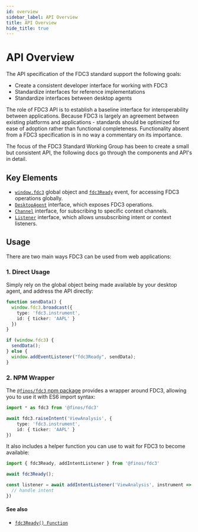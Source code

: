 ```yaml
---
id: overview
sidebar_label: API Overview
title: API Overview
hide_title: true
---
```

# API Overview

The API specification of the FDC3 standard support the following goals:
- Create a consistent developer interface for working with FDC3
- Standardize interfaces for reference implementations
- Standardize interfaces between desktop agents

The role of FDC3 API is to establish a baseline interface for interoperability between applications. Because FDC3 is largely an agreement between existing platforms and applications - standards should be optimized for ease of adoption rather than functional completeness. Functionality absent from a FDC3 specification is in no way a commentary on its importance.

The focus of the FDC3 Standard Working Group has been to create a small but consistent API, the following docs go through the components and API's in detail.

## Key Elements

- [`window.fdc3`](ref/Globals#windowfdc3-object) global object and [`fdc3Ready`](ref/Globals#fdc3ready-event) event, for accessing FDC3 operations globally.
- [`DesktopAgent`](ref/DesktopAgent) interface, which exposes FDC3 operations.
- [`Channel`](ref/Channel) interface, for subscribing to specific context channels.
- [`Listener`](ref/Types#listener) interface, which allows unsubscribing intent or context listeners.

## Usage

There are two main ways FDC3 can be used from web applications:

### 1. Direct Usage

Simply rely on the global object being made available by your desktop agent, and address the API directly:

```ts
function sendData() {
  window.fdc3.broadcast({
    type: 'fdc3.instrument',
    id: { ticker: 'AAPL' }
  })
}

if (window.fdc3) {
  sendData();
} else {
  window.addEventListener("fdc3Ready", sendData);
}
```


### 2. NPM Wrapper

The [`@finos/fdc3` npm package](https://www.npmjs.com/package/@finos/fdc3) provides a wrapper around FDC3, allowing you to use it with ES6 import syntax:

```ts
import * as fdc3 from '@finos/fdc3'

await fdc3.raiseIntent('ViewAnalysis', {
    type: 'fdc3.instrument',
    id: { ticker: 'AAPL' }
})
```

It also includes a helper function you can use to wait for FDC3 to become available:

```ts
import { fdc3Ready, addIntentListener } from '@finos/fdc3'

await fdc3Ready();

const listener = await addIntentListener('ViewAnalysis', instrument => {
  // handle intent
})
```

#### See also
* [`fdc3Ready() Function`](ref/Globals#fdc3ready-function)




